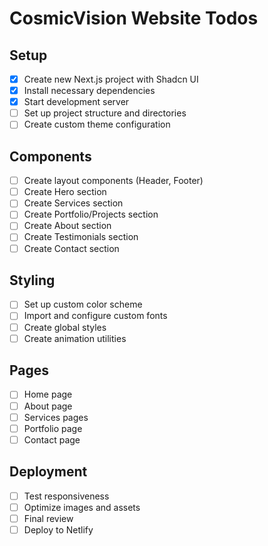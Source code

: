 # CosmicVision Website Todos

## Setup
- [x] Create new Next.js project with Shadcn UI
- [x] Install necessary dependencies
- [x] Start development server
- [ ] Set up project structure and directories
- [ ] Create custom theme configuration

## Components
- [ ] Create layout components (Header, Footer)
- [ ] Create Hero section
- [ ] Create Services section
- [ ] Create Portfolio/Projects section
- [ ] Create About section
- [ ] Create Testimonials section
- [ ] Create Contact section

## Styling
- [ ] Set up custom color scheme
- [ ] Import and configure custom fonts
- [ ] Create global styles
- [ ] Create animation utilities

## Pages
- [ ] Home page
- [ ] About page
- [ ] Services pages
- [ ] Portfolio page
- [ ] Contact page

## Deployment
- [ ] Test responsiveness
- [ ] Optimize images and assets
- [ ] Final review
- [ ] Deploy to Netlify
